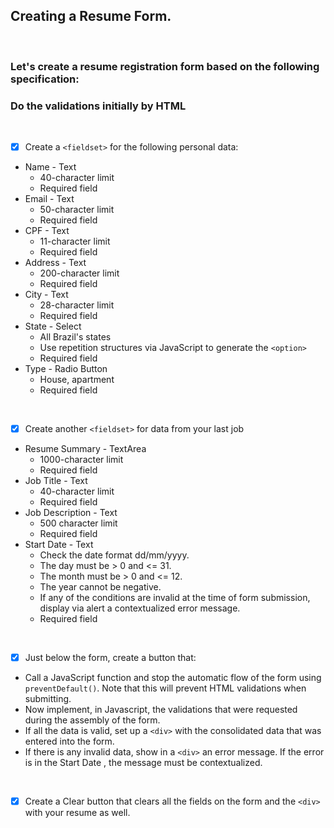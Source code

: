 ## Creating a Resume Form.
<br>

### Let's create a resume registration form based on the following specification:
### Do the validations initially by HTML
<br>

- [x] Create a `<fieldset>` for the following personal data:
* Name - Text
  * 40-character limit
  * Required field
* Email - Text
  * 50-character limit
  * Required field
* CPF - Text
  * 11-character limit
  * Required field
* Address - Text
  * 200-character limit
  * Required field
* City - Text
  * 28-character limit
  * Required field
* State - Select
  * All Brazil's states
  * Use repetition structures via JavaScript to generate the `<option>`
  * Required field
* Type - Radio Button
  * House, apartment
  * Required field
<br>

- [x] Create another `<fieldset>` for data from your last job
* Resume Summary - TextArea
  * 1000-character limit
  * Required field
* Job Title - Text 
  * 40-character limit
  * Required field
* Job Description - Text
  * 500 character limit
  * Required field
* Start Date - Text
  * Check the date format dd/mm/yyyy.
  * The day must be > 0 and <= 31.
  * The month must be > 0 and <= 12.
  * The year cannot be negative.
  * If any of the conditions are invalid at the time of form submission, display via alert a contextualized error message.
  * Required field
<br>

- [x] Just below the form, create a button that:
* Call a JavaScript function and stop the automatic flow of the form using `preventDefault()`. Note that this will prevent HTML validations when submitting.
* Now implement, in Javascript, the validations that were requested during the assembly of the form.
* If all the data is valid, set up a `<div>` with the consolidated data that was entered into the form.
* If there is any invalid data, show in a `<div>` an error message. If the error is in the Start Date , the message must be contextualized.
<br>

- [x] Create a Clear button that clears all the fields on the form and the `<div>` with your resume as well.